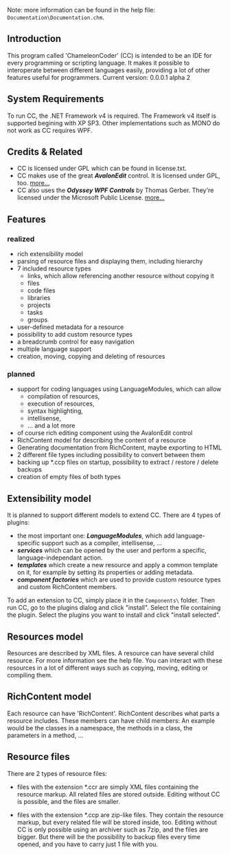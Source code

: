 Note: more information can be found in the help file: ```Documentation\Documentation.chm```.

## Introduction
This program called 'ChameleonCoder' (CC) is intended to be an IDE for every programming or scripting language.
It makes it possible to interoperate between different languages easily, providing a lot of other features useful for programmers.
Current version: 0.0.0.1 alpha 2

## System Requirements
To run CC, the .NET Framework v4 is required. The Framework v4 itself is supported begining with XP SP3.
Other implementations such as MONO do not work as CC requires WPF.

## Credits & Related
* CC is licensed under GPL which can be found in license.txt.
* CC makes use of the great ***AvalonEdit*** control. It is licensed under GPL, too. [more...](http://www.icsharpcode.net/OpenSource/SD/)
* CC also uses the ***Odyssey WPF Controls*** by Thomas Gerber. They're licensed under the Microsoft Public License. [more...](http://odyssey.codeplex.com/)

## Features
### realized
* rich extensibility model
* parsing of resource files and displaying them, including hierarchy
* 7 included resource types
	* links, which allow referencing another resource without copying it
	* files
    * code files
    * libraries
    * projects
    * tasks
	* groups
* user-defined metadata for a resource
* possibility to add custom resource types
* a breadcrumb control for easy navigation
* multiple language support
* creation, moving, copying and deleting of resources

### planned
* support for coding languages using LanguageModules, which can allow
	* compilation of resources,
	* execution of resources,
	* syntax highlighting,
	* intellisense,
	* ... and a lot more
* of course rich editing component using the AvalonEdit control
* RichContent model for describing the content of a resource
* Generating documentation from RichContent, maybe exporting to HTML
* 2 different file types including possibility to convert between them
* backing up *.ccp files on startup, possibility to extract / restore / delete backups
* creation of empty files of both types

## Extensibility model
It is planned to support different models to extend CC.
There are 4 types of plugins:

* the most important one: ***LanguageModules***, which add language-specific support such as a compiler, intellisense, ...
* ***services*** which can be opened by the user and perform a specific, language-independant action.
* ***templates*** which create a new resource and apply a common template on it, for example by setting its properties or adding metadata.
* ***component factories*** which are used to provide custom resource types and custom RichContent members.

To add an extension to CC, simply place it in the ```Components\``` folder. Then run CC, go to the plugins dialog and click "install".
Select the file containing the plugin. Select the plugins you want to install and click "install selected".

## Resources model
Resources are described by XML files. A resource can have several child resource. For more information see the help file.
You can interact with these resources in a lot of different ways such as copying, moving, editing or compiling them.

## RichContent model
Each resource can have 'RichContent'. RichContent describes what parts a resource includes.
These members can have child members: An example would be the classes in a namespace, the methods in a class, the parameters in a method, ...

## Resource files
There are 2 types of resource files:

* files with the extension *.ccr are simply XML files containing the resource markup. All related files are stored outside.
Editing without CC is possible, and the files are smaller.

* files with the extension *.ccp are zip-like files. They contain the resource markup, but every related file will be stored inside, too.
Editing without CC is only possible using an archiver such as 7zip, and the files are bigger.
But there will be the possibility to backup files every time opened, and you have to carry just 1 file with you.

